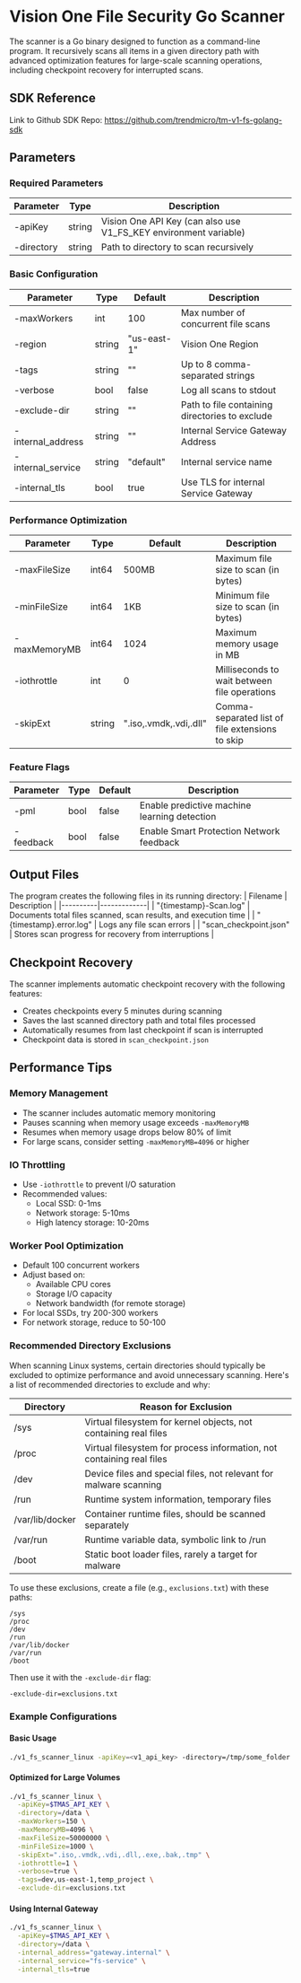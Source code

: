 # Vision One File Security Go Scanner

The scanner is a Go binary designed to function as a command-line program. It recursively scans all items in a given directory path with advanced optimization features for large-scale scanning operations, including checkpoint recovery for interrupted scans.

## SDK Reference
Link to Github SDK Repo: https://github.com/trendmicro/tm-v1-fs-golang-sdk

## Parameters

### Required Parameters
| Parameter | Type | Description |
|-----------|------|-------------|
| -apiKey | string | Vision One API Key (can also use V1_FS_KEY environment variable) |
| -directory | string | Path to directory to scan recursively |

### Basic Configuration
| Parameter | Type | Default | Description |
|-----------|------|---------|-------------|
| -maxWorkers | int | 100 | Max number of concurrent file scans |
| -region | string | "us-east-1" | Vision One Region |
| -tags | string | "" | Up to 8 comma-separated strings |
| -verbose | bool | false | Log all scans to stdout |
| -exclude-dir | string | "" | Path to file containing directories to exclude |
| -internal_address | string | "" | Internal Service Gateway Address |
| -internal_service | string | "default" | Internal service name |
| -internal_tls | bool | true | Use TLS for internal Service Gateway |

### Performance Optimization
| Parameter | Type | Default | Description |
|-----------|------|---------|-------------|
| -maxFileSize | int64 | 500MB | Maximum file size to scan (in bytes) |
| -minFileSize | int64 | 1KB | Minimum file size to scan (in bytes) |
| -maxMemoryMB | int64 | 1024 | Maximum memory usage in MB |
| -iothrottle | int | 0 | Milliseconds to wait between file operations |
| -skipExt | string | ".iso,.vmdk,.vdi,.dll" | Comma-separated list of file extensions to skip |

### Feature Flags
| Parameter | Type | Default | Description |
|-----------|------|---------|-------------|
| -pml | bool | false | Enable predictive machine learning detection |
| -feedback | bool | false | Enable Smart Protection Network feedback |

## Output Files
The program creates the following files in its running directory:
| Filename | Description |
|----------|-------------|
| "{timestamp}-Scan.log" | Documents total files scanned, scan results, and execution time |
| "{timestamp}.error.log" | Logs any file scan errors |
| "scan_checkpoint.json" | Stores scan progress for recovery from interruptions |

## Checkpoint Recovery
The scanner implements automatic checkpoint recovery with the following features:
- Creates checkpoints every 5 minutes during scanning
- Saves the last scanned directory path and total files processed
- Automatically resumes from last checkpoint if scan is interrupted
- Checkpoint data is stored in `scan_checkpoint.json`

## Performance Tips

### Memory Management
- The scanner includes automatic memory monitoring
- Pauses scanning when memory usage exceeds `-maxMemoryMB`
- Resumes when memory usage drops below 80% of limit
- For large scans, consider setting `-maxMemoryMB=4096` or higher

### IO Throttling
- Use `-iothrottle` to prevent I/O saturation
- Recommended values:
  - Local SSD: 0-1ms
  - Network storage: 5-10ms
  - High latency storage: 10-20ms

### Worker Pool Optimization
- Default 100 concurrent workers
- Adjust based on:
  - Available CPU cores
  - Storage I/O capacity
  - Network bandwidth (for remote storage)
- For local SSDs, try 200-300 workers
- For network storage, reduce to 50-100

### Recommended Directory Exclusions
When scanning Linux systems, certain directories should typically be excluded to optimize performance and avoid unnecessary scanning. Here's a list of recommended directories to exclude and why:

| Directory | Reason for Exclusion |
|-----------|---------------------|
| /sys | Virtual filesystem for kernel objects, not containing real files |
| /proc | Virtual filesystem for process information, not containing real files |
| /dev | Device files and special files, not relevant for malware scanning |
| /run | Runtime system information, temporary files |
| /var/lib/docker | Container runtime files, should be scanned separately |
| /var/run | Runtime variable data, symbolic link to /run |
| /boot | Static boot loader files, rarely a target for malware |

To use these exclusions, create a file (e.g., `exclusions.txt`) with these paths:
```
/sys
/proc
/dev
/run
/var/lib/docker
/var/run
/boot
```

Then use it with the `-exclude-dir` flag:
```sh
-exclude-dir=exclusions.txt
```

### Example Configurations

#### Basic Usage
```sh
./v1_fs_scanner_linux -apiKey=<v1_api_key> -directory=/tmp/some_folder
```

#### Optimized for Large Volumes
```sh
./v1_fs_scanner_linux \
  -apiKey=$TMAS_API_KEY \
  -directory=/data \
  -maxWorkers=150 \
  -maxMemoryMB=4096 \
  -maxFileSize=50000000 \
  -minFileSize=1000 \
  -skipExt=".iso,.vmdk,.vdi,.dll,.exe,.bak,.tmp" \
  -iothrottle=1 \
  -verbose=true \
  -tags=dev,us-east-1,temp_project \
  -exclude-dir=exclusions.txt
```

#### Using Internal Gateway
```sh
./v1_fs_scanner_linux \
  -apiKey=$TMAS_API_KEY \
  -directory=/data \
  -internal_address="gateway.internal" \
  -internal_service="fs-service" \
  -internal_tls=true
```
